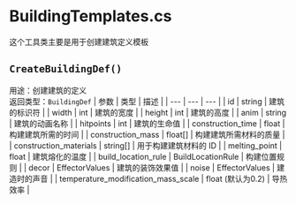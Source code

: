 # BuildingTemplates.cs
这个工具类主要是用于创建建筑定义模板
## `CreateBuildingDef()`
用途：创建建筑的定义  
返回类型：`BuildingDef`
| 参数 | 类型 | 描述 |
| --- | --- | --- |
| id | string | 建筑的标识符 |
| width | int | 建筑的宽度 |
| height | int | 建筑的高度 |
| anim | string | 建筑的动画名称 |
| hitpoints | int | 建筑的生命值 |
| construction_time | float | 构建建筑所需的时间 |
| construction_mass | float[] | 构建建筑所需材料的质量 |
| construction_materials | string[] | 用于构建建筑材料的 ID |
| melting_point | float | 建筑熔化的温度 |
| build_location_rule | BuildLocationRule | 构建位置规则 |
| decor | EffectorValues | 建筑的装饰效果值 |
| noise | EffectorValues | 建造时的声音 |
| temperature_modification_mass_scale | float (默认为0.2) | 导热效率 |
